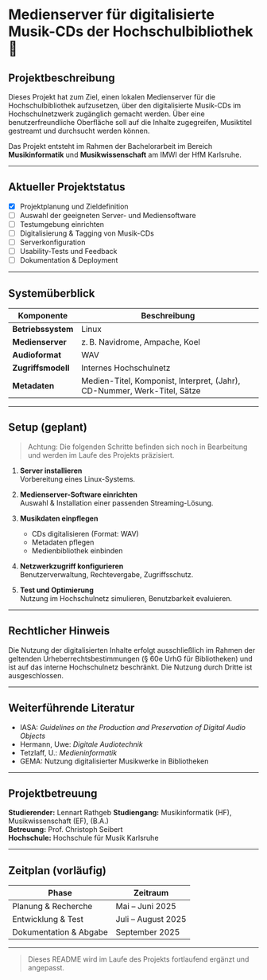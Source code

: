 # Medienserver für digitalisierte Musik-CDs der Hochschulbibliothek 🎵

## Projektbeschreibung

Dieses Projekt hat zum Ziel, einen lokalen Medienserver für die Hochschulbibliothek aufzusetzen, über den digitalisierte Musik-CDs im Hochschulnetzwerk zugänglich gemacht werden. Über eine benutzerfreundliche Oberfläche soll auf die Inhalte zugegreifen, Musiktitel gestreamt und durchsucht werden können. 

Das Projekt entsteht im Rahmen der Bachelorarbeit im Bereich **Musikinformatik** und **Musikwissenschaft** am IMWI der HfM Karlsruhe.

---

## Aktueller Projektstatus

- [x] Projektplanung und Zieldefinition
- [ ] Auswahl der geeigneten Server- und Mediensoftware
- [ ] Testumgebung einrichten
- [ ] Digitalisierung & Tagging von Musik-CDs
- [ ] Serverkonfiguration
- [ ] Usability-Tests und Feedback
- [ ] Dokumentation & Deployment

---

## Systemüberblick

| Komponente        | Beschreibung                          |
|------------------|---------------------------------------|
| **Betriebssystem** | Linux          |
| **Medienserver**   | z. B. Navidrome, Ampache, Koel |
| **Audioformat**  | WAV |
| **Zugriffsmodell**| Internes Hochschulnetz     |
| **Metadaten**     | Medien-Titel, Komponist, Interpret, (Jahr), CD-Nummer, Werk-Titel, Sätze         |

---

## Setup (geplant)

> Achtung: Die folgenden Schritte befinden sich noch in Bearbeitung und werden im Laufe des Projekts präzisiert.

1. **Server installieren**  
   Vorbereitung eines Linux-Systems.

2. **Medienserver-Software einrichten**  
   Auswahl & Installation einer passenden Streaming-Lösung.

3. **Musikdaten einpflegen**  
   - CDs digitalisieren (Format: WAV)
   - Metadaten pflegen
   - Medienbibliothek einbinden

4. **Netzwerkzugriff konfigurieren**  
   Benutzerverwaltung, Rechtevergabe, Zugriffsschutz.

5. **Test und Optimierung**  
   Nutzung im Hochschulnetz simulieren, Benutzbarkeit evaluieren.

---

## Rechtlicher Hinweis

Die Nutzung der digitalisierten Inhalte erfolgt ausschließlich im Rahmen der geltenden Urheberrechtsbestimmungen (§ 60e UrhG für Bibliotheken) und ist auf das interne Hochschulnetz beschränkt. Die Nutzung durch Dritte ist ausgeschlossen.

---

## Weiterführende Literatur

- IASA: *Guidelines on the Production and Preservation of Digital Audio Objects*
- Hermann, Uwe: *Digitale Audiotechnik*
- Tetzlaff, U.: *Medieninformatik*
- GEMA: Nutzung digitalisierter Musikwerke in Bibliotheken

---

## Projektbetreuung

**Studierender:** Lennart Rathgeb 
**Studiengang:** Musikinformatik (HF), Musikwissenschaft (EF), (B.A.)  
**Betreuung:** Prof. Christoph Seibert  
**Hochschule:** Hochschule für Musik Karlsruhe

---

## Zeitplan (vorläufig)

| Phase                  | Zeitraum         |
|------------------------|------------------|
| Planung & Recherche    | Mai – Juni 2025  |
| Entwicklung & Test     | Juli – August 2025 |
| Dokumentation & Abgabe | September 2025   |

---

> Dieses README wird im Laufe des Projekts fortlaufend ergänzt und angepasst.
